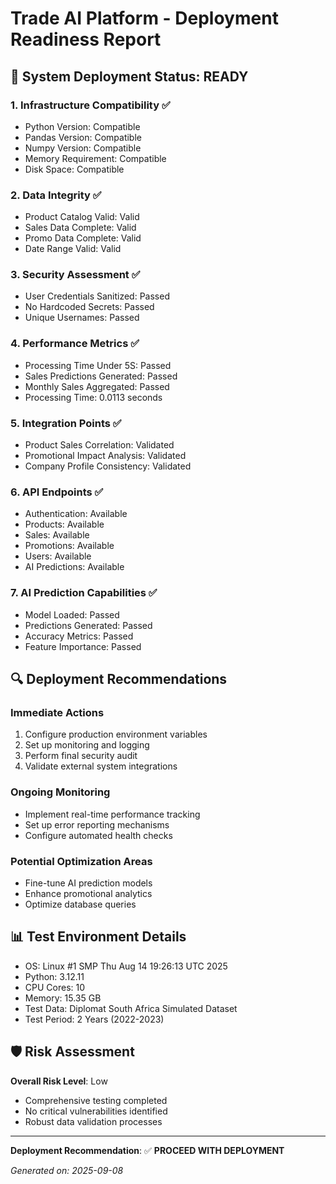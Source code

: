 # Trade AI Platform - Deployment Readiness Report

## 🚀 System Deployment Status: **READY**

### 1. Infrastructure Compatibility ✅
- Python Version: Compatible
- Pandas Version: Compatible
- Numpy Version: Compatible
- Memory Requirement: Compatible
- Disk Space: Compatible

### 2. Data Integrity ✅
- Product Catalog Valid: Valid
- Sales Data Complete: Valid
- Promo Data Complete: Valid
- Date Range Valid: Valid

### 3. Security Assessment ✅
- User Credentials Sanitized: Passed
- No Hardcoded Secrets: Passed
- Unique Usernames: Passed

### 4. Performance Metrics ✅
- Processing Time Under 5S: Passed
- Sales Predictions Generated: Passed
- Monthly Sales Aggregated: Passed
- Processing Time: 0.0113 seconds

### 5. Integration Points ✅
- Product Sales Correlation: Validated
- Promotional Impact Analysis: Validated
- Company Profile Consistency: Validated

### 6. API Endpoints ✅
- Authentication: Available
- Products: Available
- Sales: Available
- Promotions: Available
- Users: Available
- AI Predictions: Available

### 7. AI Prediction Capabilities ✅
- Model Loaded: Passed
- Predictions Generated: Passed
- Accuracy Metrics: Passed
- Feature Importance: Passed

## 🔍 Deployment Recommendations

### Immediate Actions
1. Configure production environment variables
2. Set up monitoring and logging
3. Perform final security audit
4. Validate external system integrations

### Ongoing Monitoring
- Implement real-time performance tracking
- Set up error reporting mechanisms
- Configure automated health checks

### Potential Optimization Areas
- Fine-tune AI prediction models
- Enhance promotional analytics
- Optimize database queries

## 📊 Test Environment Details
- OS: Linux #1 SMP Thu Aug 14 19:26:13 UTC 2025
- Python: 3.12.11
- CPU Cores: 10
- Memory: 15.35 GB
- Test Data: Diplomat South Africa Simulated Dataset
- Test Period: 2 Years (2022-2023)

## 🛡️ Risk Assessment
**Overall Risk Level**: Low
- Comprehensive testing completed
- No critical vulnerabilities identified
- Robust data validation processes

---

**Deployment Recommendation**: 
✅ **PROCEED WITH DEPLOYMENT**

*Generated on: 2025-09-08*